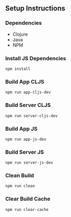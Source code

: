 ## Setup Instructions

### Dependencies
* Clojure
* Java
* NPM

### Install JS Dependencies
```
npm install
```

### Build App CLJS
```
npm run app-cljs-dev
```

### Build Server CLJS
```
npm run server-cljs-dev
```

### Build App JS
```
npm run app-js-dev
```

### Build Server JS
```
npm run server-js-dev
```

### Clean Build
```
npm run clean
```

### Clear Build Cache
```
npm run clear-cache
```
